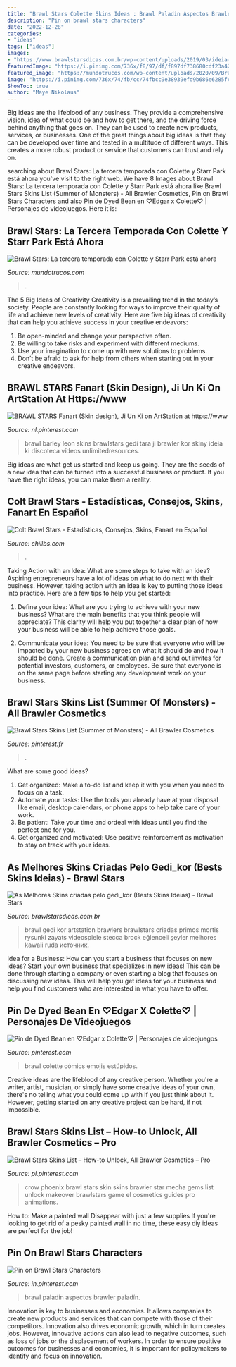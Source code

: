 ```yaml
---
title: "Brawl Stars Colette Skins Ideas : Brawl Paladin Aspectos Brawler Paladín"
description: "Pin on brawl stars characters"
date: "2022-12-28"
categories:
- "ideas"
tags: ["ideas"]
images:
- "https://www.brawlstarsdicas.com.br/wp-content/uploads/2019/03/ideia-skin-brawl-stars-sexta-feira-13-el-primo-gedi_kor.jpg"
featuredImage: "https://i.pinimg.com/736x/f8/97/df/f897df738680cdf23a42a2601db757e2.jpg"
featured_image: "https://mundotrucos.com/wp-content/uploads/2020/09/Brawl-Pass-season-3-816x425-1.jpg"
image: "https://i.pinimg.com/736x/74/fb/cc/74fbcc9e38939efd9b686e6285fcf960.jpg"
ShowToc: true
author: "Maye Nikolaus"
---
```



Big ideas are the lifeblood of any business. They provide a comprehensive vision, idea of what could be and how to get there, and the driving force behind anything that goes on. They can be used to create new products, services, or businesses. One of the great things about big ideas is that they can be developed over time and tested in a multitude of different ways. This creates a more robust product or service that customers can trust and rely on.

	

		
searching about Brawl Stars: La tercera temporada con Colette y Starr Park está ahora you've visit to the right web. We have 8 Images about Brawl Stars: La tercera temporada con Colette y Starr Park está ahora like Brawl Stars Skins List (Summer of Monsters) - All Brawler Cosmetics, Pin on Brawl Stars Characters and also Pin de Dyed Bean en ♡Edgar x Colette♡ | Personajes de videojuegos. Here it is:
		
    
## Brawl Stars: La Tercera Temporada Con Colette Y Starr Park Está Ahora

<img loading=lazy src="https://mundotrucos.com/wp-content/uploads/2020/09/Brawl-Pass-season-3-816x425-1.jpg" onerror="this.onerror=null;this.src='https://tse4.mm.bing.net/th?id=OIP.N2mqxjcAo7COTk0Wf2MquQHaD2&amp;pid=15.1';" alt="Brawl Stars: La tercera temporada con Colette y Starr Park está ahora">

_Source: mundotrucos.com_

>. 

	

The 5 Big Ideas of Creativity
Creativity is a prevailing trend in the today’s society. People are constantly looking for ways to improve their quality of life and achieve new levels of creativity. Here are five big ideas of creativity that can help you achieve success in your creative endeavors: 
1. Be open-minded and change your perspective often.
2. Be willing to take risks and experiment with different mediums.
3. Use your imagination to come up with new solutions to problems.
4. Don’t be afraid to ask for help from others when starting out in your creative endeavors.

    
## BRAWL STARS Fanart (Skin Design), Ji Un Ki On ArtStation At Https://www

<img loading=lazy src="https://i.pinimg.com/736x/c8/1a/75/c81a75c85b7c990dfa0a6afa0321e531.jpg" onerror="this.onerror=null;this.src='https://tse2.mm.bing.net/th?id=OIP.Z7uK81sI3eFq9cIYCabQawHaHa&amp;pid=15.1';" alt="BRAWL STARS Fanart (Skin design), Ji Un Ki on ArtStation at https://www">

_Source: nl.pinterest.com_

>brawl barley leon skins brawlstars gedi tara ji brawler kor skiny ideia ki discoteca vídeos unlimitedresources. 

	

Big ideas are what get us started and keep us going. They are the seeds of a new idea that can be turned into a successful business or product. If you have the right ideas, you can make them a reality.

    
## Colt Brawl Stars - Estadísticas, Consejos, Skins, Fanart En Español

<img loading=lazy src="https://www.chillbs.com/wp-content/uploads/2019/09/pro-colt-skin-idea-768x768.png" onerror="this.onerror=null;this.src='https://tse3.mm.bing.net/th?id=OIP.IHfhsrRvx7hudloITAU29QHaHa&amp;pid=15.1';" alt="Colt Brawl Stars - Estadísticas, Consejos, Skins, Fanart en Español">

_Source: chillbs.com_

>. 

	

Taking Action with an Idea: What are some steps to take with an idea?
Aspiring entrepreneurs have a lot of ideas on what to do next with their business. However, taking action with an idea is key to putting those ideas into practice. Here are a few tips to help you get started:
1. Define your idea: What are you trying to achieve with your new business? What are the main benefits that you think people will appreciate? This clarity will help you put together a clear plan of how your business will be able to help achieve those goals.

2. Communicate your idea: You need to be sure that everyone who will be impacted by your new business agrees on what it should do and how it should be done. Create a communication plan and send out invites for potential investors, customers, or employees. Be sure that everyone is on the same page before starting any development work on your business.


    
## Brawl Stars Skins List (Summer Of Monsters) - All Brawler Cosmetics

<img loading=lazy src="https://i.pinimg.com/736x/95/38/b0/9538b03790464ed9b62bef1e3a1e235d.jpg" onerror="this.onerror=null;this.src='https://tse4.mm.bing.net/th?id=OIP.8IPy5LItQrcPPXEbAccivgHaHa&amp;pid=15.1';" alt="Brawl Stars Skins List (Summer of Monsters) - All Brawler Cosmetics">

_Source: pinterest.fr_

>. 

	

What are some good ideas?
1. Get organized: Make a to-do list and keep it with you when you need to focus on a task.
2. Automate your tasks: Use the tools you already have at your disposal like email, desktop calendars, or phone apps to help take care of your work.
3. Be patient: Take your time and ordeal with ideas until you find the perfect one for you.
4. Get organized and motivated: Use positive reinforcement as motivation to stay on track with your ideas.

    
## As Melhores Skins Criadas Pelo Gedi_kor (Bests Skins Ideias) - Brawl Stars

<img loading=lazy src="https://www.brawlstarsdicas.com.br/wp-content/uploads/2019/03/ideia-skin-brawl-stars-sexta-feira-13-el-primo-gedi_kor.jpg" onerror="this.onerror=null;this.src='https://tse3.mm.bing.net/th?id=OIP.4SypDWn4qe_A5xL1dWf3bQHaHa&amp;pid=15.1';" alt="As Melhores Skins criadas pelo gedi_kor (Bests Skins Ideias) - Brawl Stars">

_Source: brawlstarsdicas.com.br_

>brawl gedi kor artstation brawlers brawlstars criadas primos mortis rysunki zayats videospiele stecca brock eğlenceli şeyler melhores kawaii ruda источник. 

	

Idea for a Business: How can you start a business that focuses on new ideas?
Start your own business that specializes in new ideas! This can be done through starting a company or even starting a blog that focuses on discussing new ideas. This will help you get ideas for your business and help you find customers who are interested in what you have to offer.

    
## Pin De Dyed Bean En ♡Edgar X Colette♡ | Personajes De Videojuegos

<img loading=lazy src="https://i.pinimg.com/736x/74/fb/cc/74fbcc9e38939efd9b686e6285fcf960.jpg" onerror="this.onerror=null;this.src='https://tse1.mm.bing.net/th?id=OIP.PL1J8t3Hm_hePfRRW5XvQgHaHa&amp;pid=15.1';" alt="Pin de Dyed Bean en ♡Edgar x Colette♡ | Personajes de videojuegos">

_Source: pinterest.com_

>brawl colette cómics emojis estúpidos. 

	

Creative ideas are the lifeblood of any creative person. Whether you're a writer, artist, musician, or simply have some creative ideas of your own, there's no telling what you could come up with if you just think about it. However, getting started on any creative project can be hard, if not impossible.

    
## Brawl Stars Skins List – How-to Unlock, All Brawler Cosmetics – Pro

<img loading=lazy src="https://i.pinimg.com/736x/b6/62/b6/b662b691d8bd5ef6935641f9fb9d4fee.jpg" onerror="this.onerror=null;this.src='https://tse4.mm.bing.net/th?id=OIP.oGvYhosR8aRFskavOo_N6gAAAA&amp;pid=15.1';" alt="Brawl Stars Skins List – How-to Unlock, All Brawler Cosmetics – Pro">

_Source: pl.pinterest.com_

>crow phoenix brawl stars skin skins brawler star mecha gems list unlock makeover brawlstars game el cosmetics guides pro animations. 

	

How to: Make a painted wall Disappear with just a few supplies
If you're looking to get rid of a pesky painted wall in no time, these easy diy ideas are perfect for the job!

    
## Pin On Brawl Stars Characters

<img loading=lazy src="https://i.pinimg.com/736x/f8/97/df/f897df738680cdf23a42a2601db757e2.jpg" onerror="this.onerror=null;this.src='https://tse4.mm.bing.net/th?id=OIP.78v1L5G65h4FeJL_8DGSVQHaHa&amp;pid=15.1';" alt="Pin on Brawl Stars Characters">

_Source: in.pinterest.com_

>brawl paladin aspectos brawler paladín. 

	

Innovation is key to businesses and economies. It allows companies to create new products and services that can compete with those of their competitors. Innovation also drives economic growth, which in turn creates jobs. However, innovative actions can also lead to negative outcomes, such as loss of jobs or the displacement of workers. In order to ensure positive outcomes for businesses and economies, it is important for policymakers to identify and focus on innovation.

